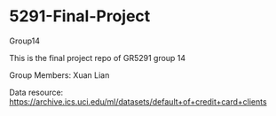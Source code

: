 # 5291-Final-Project
 Group14

This is the final project repo of GR5291 group 14

Group Members: Xuan Lian



Data resource: https://archive.ics.uci.edu/ml/datasets/default+of+credit+card+clients
